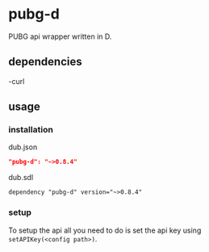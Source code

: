 # pubg-d
PUBG api wrapper written in D.
## dependencies
  -curl
## usage
### installation
dub.json
```JSON
"pubg-d": "~>0.8.4"
```
dub.sdl
```SDL
dependency "pubg-d" version="~>0.8.4"
```
### setup
To setup the api all you need to do is set the api key using `setAPIKey(<config path>)`.

